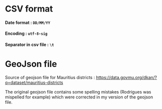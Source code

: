 # CSV format #

#### Date format : `DD/MM/YY` ####


#### Encoding : `utf-8-sig` ####
#### Separator in csv file : `\t` ####

# GeoJson file #
Source of geojson file for Mauritius districts : https://data.govmu.org/dkan/?q=dataset/mauritius-districts

The original geojson file contains some spelling mistakes (Rodrigues was mispelled for example) which were corrected in my version of the geojson file.

